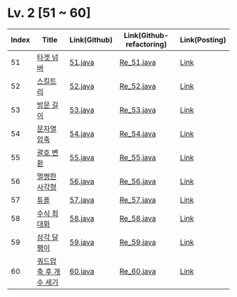 # Lv. 2 \[51 ~ 60]

| Index | Title | Link(Github) | Link(Github-refactoring) | Link(Posting) |
|----|----|----|----|----|
| 51 | [타겟 넘버](https://school.programmers.co.kr/learn/courses/30/lessons/43165) | [51.java](https://github.com/2384320/Programmers-Algorithm/blob/main/Lv.2/51~60/51.java) | [Re_51.java](https://github.com/2384320/Programmers-Algorithm/blob/main/Lv.2/51~60/Re_51.java) | [Link](https://swift-badge-161.notion.site/Lv-2-051-4aa0223602d0448abe01535f614e460b?pvs=4) |
| 52 | [스킬트리](https://school.programmers.co.kr/learn/courses/30/lessons/49993) | [52.java](https://github.com/2384320/Programmers-Algorithm/blob/main/Lv.2/51~60/52.java) | [Re_52.java](https://github.com/2384320/Programmers-Algorithm/blob/main/Lv.2/51~60/Re_52.java) | [Link](https://swift-badge-161.notion.site/Lv-2-052-424f8c1fb1bd471dbbd550d35b7c6c13?pvs=4) |
| 53 | [방문 길이](https://school.programmers.co.kr/learn/courses/30/lessons/49994) | [53.java](https://github.com/2384320/Programmers-Algorithm/blob/main/Lv.2/51~60/53.java) | [Re_53.java](https://github.com/2384320/Programmers-Algorithm/blob/main/Lv.2/51~60/Re_53.java) | [Link](https://swift-badge-161.notion.site/Lv-2-053-42a7153b351f4585a3109df5c029ce0c?pvs=4) |
| 54 | [문자열 압축](https://school.programmers.co.kr/learn/courses/30/lessons/60057) | [54.java](https://github.com/2384320/Programmers-Algorithm/blob/main/Lv.2/51~60/54.java) | [Re_54.java](https://github.com/2384320/Programmers-Algorithm/blob/main/Lv.2/51~60/Re_54.java) | [Link](https://swift-badge-161.notion.site/Lv-2-054-429fc61a3c354502a5c9709e0944c7e2?pvs=4) |
| 55 | [괄호 변환](https://school.programmers.co.kr/learn/courses/30/lessons/60058) | [55.java](https://github.com/2384320/Programmers-Algorithm/blob/main/Lv.2/51~60/55.java) | [Re_55.java](https://github.com/2384320/Programmers-Algorithm/blob/main/Lv.2/51~60/Re_55.java) | [Link]() |
| 56 | [멀쩡한 사각형](https://school.programmers.co.kr/learn/courses/30/lessons/62048) | [56.java](https://github.com/2384320/Programmers-Algorithm/blob/main/Lv.2/51~60/56.java) | [Re_56.java](https://github.com/2384320/Programmers-Algorithm/blob/main/Lv.2/51~60/Re_56.java) | [Link]() |
| 57 | [튜플](https://school.programmers.co.kr/learn/courses/30/lessons/64065) | [57.java](https://github.com/2384320/Programmers-Algorithm/blob/main/Lv.2/51~60/57.java) | [Re_57.java](https://github.com/2384320/Programmers-Algorithm/blob/main/Lv.2/51~60/Re_57.java) | [Link]() |
| 58 | [수식 최대화](https://school.programmers.co.kr/learn/courses/30/lessons/67257) | [58.java](https://github.com/2384320/Programmers-Algorithm/blob/main/Lv.2/51~60/58.java) | [Re_58.java](https://github.com/2384320/Programmers-Algorithm/blob/main/Lv.2/51~60/Re_58.java) | [Link]() |
| 59 | [삼각 달팽이](https://school.programmers.co.kr/learn/courses/30/lessons/68645) | [59.java](https://github.com/2384320/Programmers-Algorithm/blob/main/Lv.2/51~60/59.java) | [Re_59.java](https://github.com/2384320/Programmers-Algorithm/blob/main/Lv.2/51~60/Re_59.java) | [Link]() |
| 60 | [쿼드압축 후 개수 세기](https://school.programmers.co.kr/learn/courses/30/lessons/68936) | [60.java](https://github.com/2384320/Programmers-Algorithm/blob/main/Lv.2/51~60/60.java) | [Re_60.java](https://github.com/2384320/Programmers-Algorithm/blob/main/Lv.2/51~60/Re_60.java) | [Link]() |
